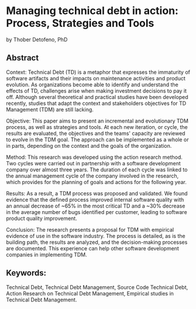 # Managing technical debt in action: Process, Strategies and Tools
by Thober Detofeno, PhD
## Abstract
Context: Technical Debt (TD) is a metaphor that expresses the immaturity of software artifacts and their impacts on maintenance activities and product evolution. As organizations become able to identify and understand the effects of TD, challenges arise when making investment decisions to pay it off. Although several theoretical and practical studies have been developed recently, studies that adapt the context and stakeholders objectives for TD Management (TDM) are still lacking.

Objective: This paper aims to present an incremental and evolutionary TDM process, as well as strategies and tools. At each new iteration, or cycle, the results are evaluated, the objectives and the teams' capacity are reviewed to evolve in the TDM goal. The approach can be implemented as a whole or in parts, depending on the context and the goals of the organization.

Method: This research was developed using the action research method. Two cycles were carried out in partnership with a software development company over almost three years. The duration of each cycle was linked to the annual management cycle of the company involved in the research, which provides for the planning of goals and actions for the following year.

Results: As a result, a TDM process was proposed and validated. We found evidence that the defined process improved internal software quality with an annual decrease of ~65% in the most critical TD and a ~30% decrease in the average number of bugs identified per customer, leading to software product quality improvement.

Conclusion: The research presents a proposal for TDM with empirical evidence of use in the software industry. The process is detailed, as is the building path, the results are analyzed, and the decision-making processes are documented. This experience can help other software development companies in implementing TDM.

## Keywords: 
Technical Debt, Technical Debt Management, Source Code Technical Debt, Action Research on Technical Debt Management, Empirical studies in Technical Debt Management.


